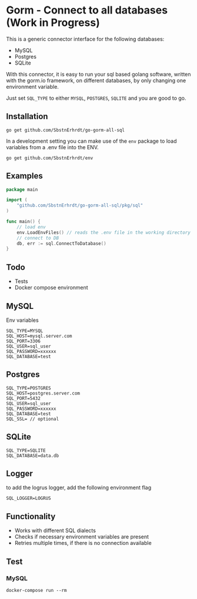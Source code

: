 # Gorm - Connect to all databases (Work in Progress)

This is a generic connector interface for the following databases:

* MySQL
* Postgres
* SQLite

With this connector, it is easy to run your sql based golang software, written with the gorm.io framework, on different
databases, by only changing one environment variable.

Just set `SQL_TYPE` to either `MYSQL`, `POSTGRES`, `SQLITE` and you are good to go.

## Installation

```shell
go get github.com/SbstnErhrdt/go-gorm-all-sql
```

In a development setting you can make use of the `env` package to load variables from a .env file into the ENV.

```shell
go get github.com/SbstnErhrdt/env
```

## Examples

```go
package main

import (
	"github.com/SbstnErhrdt/go-gorm-all-sql/pkg/sql"
)

func main() {
	// load env
	env.LoadEnvFiles() // reads the .env file in the working directory
	// connect to DB
	db, err := sql.ConnectToDatabase()
}
```

## Todo

* Tests
* Docker compose environment

## MySQL

Env variables

```
SQL_TYPE=MYSQL
SQL_HOST=mysql.server.com
SQL_PORT=3306
SQL_USER=sql_user
SQL_PASSWORD=xxxxxx
SQL_DATABASE=test
```

## Postgres

```
SQL_TYPE=POSTGRES
SQL_HOST=postgres.server.com
SQL_PORT=5432
SQL_USER=sql_user
SQL_PASSWORD=xxxxxx
SQL_DATABASE=test
SQL_SSL= // optional
```

## SQLite

```
SQL_TYPE=SQLITE
SQL_DATABASE=data.db
```

## Logger

to add the logrus logger, add the following environment flag

```
SQL_LOGGER=LOGRUS
```

## Functionality

* Works with different SQL dialects
* Checks if necessary environment variables are present
* Retries multiple times, if there is no connection available

## Test

### MySQL

```
docker-compose run --rm
```
